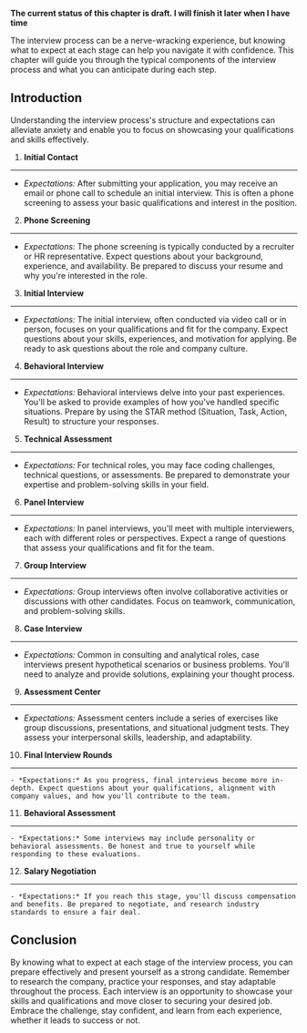 **The current status of this chapter is draft. I will finish it later when I have time**

The interview process can be a nerve-wracking experience, but knowing what to expect at each stage can help you navigate it with confidence. This chapter will guide you through the typical components of the interview process and what you can anticipate during each step.

Introduction
------------

Understanding the interview process's structure and expectations can alleviate anxiety and enable you to focus on showcasing your qualifications and skills effectively.

1. **Initial Contact**
----------------------

* *Expectations:* After submitting your application, you may receive an email or phone call to schedule an initial interview. This is often a phone screening to assess your basic qualifications and interest in the position.

2. **Phone Screening**
----------------------

* *Expectations:* The phone screening is typically conducted by a recruiter or HR representative. Expect questions about your background, experience, and availability. Be prepared to discuss your resume and why you're interested in the role.

3. **Initial Interview**
------------------------

* *Expectations:* The initial interview, often conducted via video call or in person, focuses on your qualifications and fit for the company. Expect questions about your skills, experiences, and motivation for applying. Be ready to ask questions about the role and company culture.

4. **Behavioral Interview**
---------------------------

* *Expectations:* Behavioral interviews delve into your past experiences. You'll be asked to provide examples of how you've handled specific situations. Prepare by using the STAR method (Situation, Task, Action, Result) to structure your responses.

5. **Technical Assessment**
---------------------------

* *Expectations:* For technical roles, you may face coding challenges, technical questions, or assessments. Be prepared to demonstrate your expertise and problem-solving skills in your field.

6. **Panel Interview**
----------------------

* *Expectations:* In panel interviews, you'll meet with multiple interviewers, each with different roles or perspectives. Expect a range of questions that assess your qualifications and fit for the team.

7. **Group Interview**
----------------------

* *Expectations:* Group interviews often involve collaborative activities or discussions with other candidates. Focus on teamwork, communication, and problem-solving skills.

8. **Case Interview**
---------------------

* *Expectations:* Common in consulting and analytical roles, case interviews present hypothetical scenarios or business problems. You'll need to analyze and provide solutions, explaining your thought process.

9. **Assessment Center**
------------------------

* *Expectations:* Assessment centers include a series of exercises like group discussions, presentations, and situational judgment tests. They assess your interpersonal skills, leadership, and adaptability.

10. **Final Interview Rounds**
------------------------------

    - *Expectations:* As you progress, final interviews become more in-depth. Expect questions about your qualifications, alignment with company values, and how you'll contribute to the team.

11. **Behavioral Assessment**
-----------------------------

    - *Expectations:* Some interviews may include personality or behavioral assessments. Be honest and true to yourself while responding to these evaluations.

12. **Salary Negotiation**
--------------------------

    - *Expectations:* If you reach this stage, you'll discuss compensation and benefits. Be prepared to negotiate, and research industry standards to ensure a fair deal.

Conclusion
----------

By knowing what to expect at each stage of the interview process, you can prepare effectively and present yourself as a strong candidate. Remember to research the company, practice your responses, and stay adaptable throughout the process. Each interview is an opportunity to showcase your skills and qualifications and move closer to securing your desired job. Embrace the challenge, stay confident, and learn from each experience, whether it leads to success or not.
